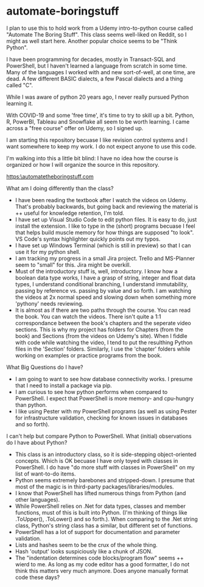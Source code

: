 # automate-boringstuff
I plan to use this to hold work from a Udemy intro-to-python course called "Automate The Boring Stuff". This class seems well-liked on Reddit, so I might as well start here. Another popular choice seems to be "Think Python". 

I have been programming for decades, mostly in Transact-SQL and PowerShell, but I haven't learned a language from scratch in some time. Many of the languages I worked with and new sort-of-well, at one time, are dead. A few different BASIC dialects, a few Pascal dialects and a thing called "C". 

While I was aware of python 20 years ago, I never really pursued Python learning it. 

With COVID-19 and some 'free time', it's time to try to skill up a bit. Python, R, PowerBI, Tableau and Snowflake all seem to be worth learning. I came across a "free course" offer on Udemy, so I signed up.

I am starting this repository becuase I like revision control systems and I want somewhere to keep my work. I do not expect anyone to use this code.

I'm walking into this a little bit blind: I have no idea how the course is organized or how I will organize the source in this repository.


[https:\\automatetheboringstuff.com](https:\\automatetheboringstuff.com)


What am I doing differently than the class?
* I have been reading the textbook after I watch the videos on Udemy. That's probably backwards, but going back and reviewing the material is ++ useful for knowledge retention, I'm told.
* I have set up Visual Studio Code to edit python files. It is easy to do, just install the extension. I like to type in the (short) programs becuase I feel that helps build muscle memory for how things are supposed "to look". VS Code's syntax highlighter quickly points out my typos.
* I have set up Windows Terminal (which is still in preview) so that I can use it for my python shell.
* I am tracking my progress in a small Jira project. Trello and MS-Planner seem to "small" for this. Jira might be overkill.
* Must of the introductory stuff is, well, introductory. I know how a boolean data type works, I have a grasp of string, integer and float data types, I understand conditional branching, I understand immutability, passing by reference vs. passing by value and so forth. I am watching the videos at 2x normal speed and slowing down when something more 'pythony' needs reviewing.
* It is almost as if there are two paths through the course. You can read the book. You can watch the videos. There isn't quite a 1:1 correspondance between the book's chapters and the seperate video sections. This is why my project has folders for Chapters (from the book) and Sections (from the videos on Udemy's site). When I fiddle with code while watching the video, I tend to put the resulthing Python files in the 'Section' folders. Similarly, I use the 'chapter' folders while working on examples or practice programs from the book.


What Big Questions do I have?
* I am going to want to see how database connectivity works. I presume that I need to install a package via pip.
* I am curious to see how python performs when compared to PowerShell. I expect that PowerShell is more memory- and cpu-hungry than python.
* I like using Pester with my PowerShell programs (as well as using Pester for infrastructure validation, checking for known issues in databases and so forth).

I can't help but compare Python to PowerShell. What (initial) observations do I have about Python? 
* This class is an introductory class, so it is side-stepping object-oriented concepts. Which is OK becuase I have only toyed with classes in PowerShell. I do have "do more stuff with classes in PowerShell" on my list of want-to-do items.
* Python seems extremely barebones and stripped-down. I presume that most of the magic is in third-party packages/libraries/modules.
* I know that PowerShell has lifted numerous things from Python (and other languages). 
* While PowerShell relies on .Net for data types, classes and member functions, must of this is built into Python. (I'm thinking of things like .ToUpper(), .ToLower() and so forth.). When comparing to the .Net string class, Python's string class has a similar, but different set of functions. 
* PowerShell has a lot of support for documentation and parameter validation.
* Lists and hashes seem to be the crux of the whole thing. 
* Hash 'output' looks suspiciously like a chunk of JSON.
* The "indentation determines code blocks/program flow" seems ++ wierd to me. As long as my code editor has a good formatter, I do not think this matters very much anymore. Does anyone manually format code these days?


